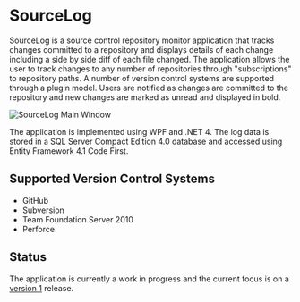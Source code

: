 SourceLog
=========

SourceLog is a source control repository monitor application that tracks changes committed to a repository and displays details of each change including a side by side diff of each file changed.  The application allows the user to track changes to any number of repositories through "subscriptions" to repository paths. A number of version control systems are supported through a plugin model. Users are notified as changes are committed to the repository and new changes are marked as unread and displayed in bold.

![SourceLog Main Window](https://raw.github.com/tomhunter-gh/SourceLog/97a3d47b28e95963cdd332e67c1e2e28a0002e99/Documentation/Images/MainWindow.png "SourceLog Main Window")

The application is implemented using WPF and .NET 4. The log data is stored in a SQL Server Compact Edition 4.0 database and accessed using Entity Framework 4.1 Code First.

Supported Version Control Systems
---------------------------------

+ GitHub
+ Subversion
+ Team Foundation Server 2010
+ Perforce


Status
------

The application is currently a work in progress and the current focus is on a [version 1](https://github.com/tomhunter-gh/SourceLog/issues?milestone=1) release.